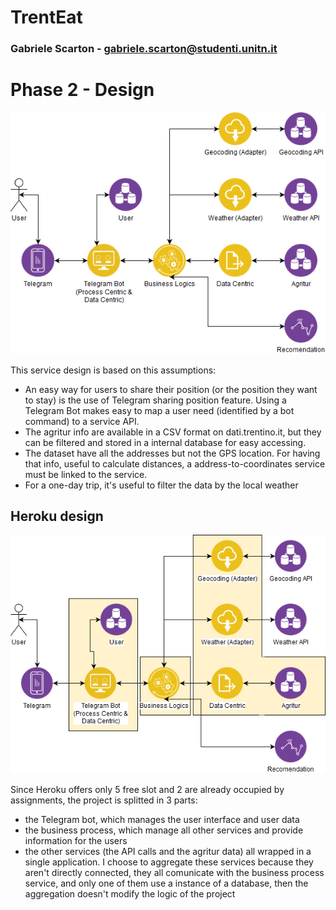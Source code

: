# TrentEat
### Gabriele Scarton - gabriele.scarton@studenti.unitn.it

# Phase 2 - Design
![alt text](https://raw.githubusercontent.com/TrentEat-ISDE-2018/TrentEat-Documentation/master/Phase2-Design/ISDE_project.png)

This service design is based on this assumptions:
- An easy way for users to share their position (or the position they want to stay) is the use of Telegram sharing position feature. Using a Telegram Bot makes easy to map a user need (identified by a bot command) to a service API.
- The agritur info are available in a CSV format on dati.trentino.it, but they can be filtered and stored in a internal database for easy accessing.
- The dataset have all the addresses but not the GPS location. For having that info, useful to calculate distances, a address-to-coordinates service must be linked to the service.
- For a one-day trip, it's useful to filter the data by the local weather

## Heroku design
![alt text](https://raw.githubusercontent.com/TrentEat-ISDE-2018/TrentEat-Documentation/master/Phase2-Design/ISDE_Heroku_management.png)

Since Heroku offers only 5 free slot and 2 are already occupied by assignments, the project is splitted in 3 parts:
- the Telegram bot, which manages the user interface and user data
- the business process, which manage all other services and provide information for the users
- the other services (the API calls and the agritur data) all wrapped in a single application. I choose to aggregate these services because they aren't directly connected, they all comunicate with the business process service, and only one of them use a instance of a database, then the aggregation doesn't modify the logic of the project

